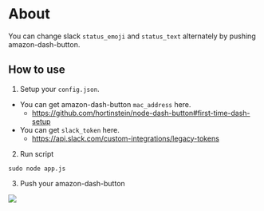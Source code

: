 # About

You can change slack `status_emoji` and `status_text` alternately by pushing amazon-dash-button.

## How to use

1. Setup your `config.json`.

- You can get amazon-dash-button `mac_address` here.
  - https://github.com/hortinstein/node-dash-button#first-time-dash-setup
- You can get `slack_token` here.
  - https://api.slack.com/custom-integrations/legacy-tokens
  

2. Run script

```
sudo node app.js
```

3. Push your amazon-dash-button

![](https://images-fe.ssl-images-amazon.com/images/I/41JQoBWGZqL._AC_US218_.jpg)
